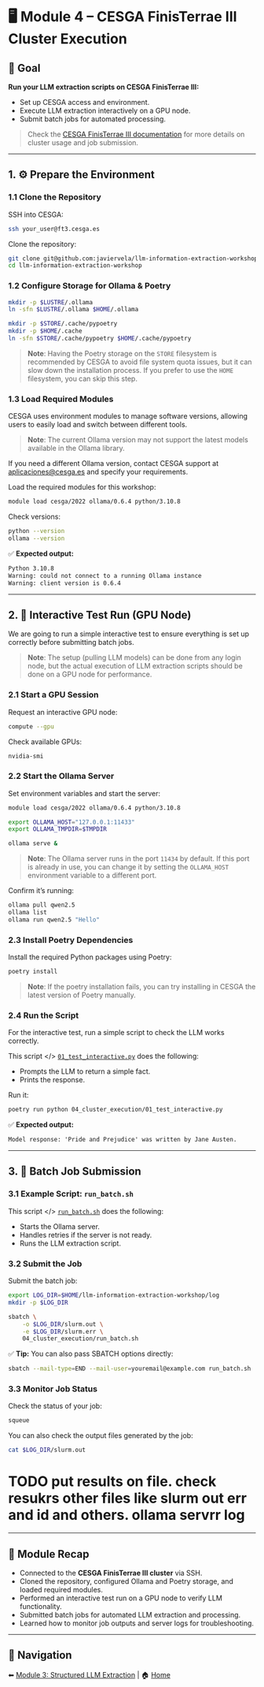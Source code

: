 # 🖥️ Module 4 – CESGA FinisTerrae III Cluster Execution

## 🎯 Goal

**Run your LLM extraction scripts on CESGA FinisTerrae III:**

- Set up CESGA access and environment.
- Execute LLM extraction interactively on a GPU node.
- Submit batch jobs for automated processing.

> Check the [CESGA FinisTerrae III documentation](https://cesga-docs.gitlab.io/ft3-user-guide/index.html) for more details on cluster usage and job submission.

---

## 1. ⚙️ Prepare the Environment

### **1.1 Clone the Repository**

SSH into CESGA:

```bash
ssh your_user@ft3.cesga.es
```

Clone the repository:

```bash
git clone git@github.com:javiervela/llm-information-extraction-workshop.git
cd llm-information-extraction-workshop
```

### **1.2 Configure Storage for Ollama & Poetry**

```bash
mkdir -p $LUSTRE/.ollama
ln -sfn $LUSTRE/.ollama $HOME/.ollama

mkdir -p $STORE/.cache/pypoetry
mkdir -p $HOME/.cache
ln -sfn $STORE/.cache/pypoetry $HOME/.cache/pypoetry
```

> **Note**: Having the Poetry storage on the `STORE` filesystem is recommended by CESGA to avoid file system quota issues, but it can slow down the installation process. If you prefer to use the `HOME` filesystem, you can skip this step.

### **1.3 Load Required Modules**

CESGA uses environment modules to manage software versions, allowing users to easily load and switch between different tools.

> **Note**: The current Ollama version may not support the latest models available in the Ollama library.

If you need a different Ollama version, contact CESGA support at [aplicaciones@cesga.es](mailto:aplicaciones@cesga.es) and specify your requirements.

Load the required modules for this workshop:

```bash
module load cesga/2022 ollama/0.6.4 python/3.10.8
```

Check versions:

```bash
python --version
ollama --version
```

✅ **Expected output:**

```txt
Python 3.10.8
Warning: could not connect to a running Ollama instance
Warning: client version is 0.6.4
```

---

## 2. 🧪 Interactive Test Run (GPU Node)

We are going to run a simple interactive test to ensure everything is set up correctly before submitting batch jobs.

> **Note**: The setup (pulling LLM models) can be done from any login node, but the actual execution of LLM extraction scripts should be done on a GPU node for performance.

### **2.1 Start a GPU Session**

Request an interactive GPU node:

```bash
compute --gpu
```

Check available GPUs:

```bash
nvidia-smi
```

### **2.2 Start the Ollama Server**

Set environment variables and start the server:

```bash
module load cesga/2022 ollama/0.6.4 python/3.10.8

export OLLAMA_HOST="127.0.0.1:11433"
export OLLAMA_TMPDIR=$TMPDIR

ollama serve &
```

> **Note**: The Ollama server runs in the port `11434` by default. If this port is already in use, you can change it by setting the `OLLAMA_HOST` environment variable to a different port.

Confirm it’s running:

```bash
ollama pull qwen2.5
ollama list
ollama run qwen2.5 "Hello"
```

### **2.3 Install Poetry Dependencies**

Install the required Python packages using Poetry:

```bash
poetry install
```

> **Note**: If the poetry installation fails, you can try installing in CESGA the latest version of Poetry manually.

### **2.4 Run the Script**

For the interactive test, run a simple script to check the LLM works correctly.

This script </> [`01_test_interactive.py`](./01_test_interactive.py) does the following:

- Prompts the LLM to return a simple fact.
- Prints the response.

Run it:

```bash
poetry run python 04_cluster_execution/01_test_interactive.py
```

✅ **Expected output:**

```txt
Model response: 'Pride and Prejudice' was written by Jane Austen.
```

---

## 3. 🧾 Batch Job Submission

### **3.1 Example Script: `run_batch.sh`**

This script </> [`run_batch.sh`](./run_batch.sh) does the following:

- Starts the Ollama server.
- Handles retries if the server is not ready.
- Runs the LLM extraction script.

### **3.2 Submit the Job**

Submit the batch job:

```bash
export LOG_DIR=$HOME/llm-information-extraction-workshop/log
mkdir -p $LOG_DIR

sbatch \
    -o $LOG_DIR/slurm.out \
    -e $LOG_DIR/slurm.err \
    04_cluster_execution/run_batch.sh

```

✅ **Tip:** You can also pass SBATCH options directly:

```bash
sbatch --mail-type=END --mail-user=youremail@example.com run_batch.sh
```

### **3.3 Monitor Job Status**

Check the status of your job:

```bash
squeue
```

You can also check the output files generated by the job:

```bash
cat $LOG_DIR/slurm.out
```

# TODO put results on file. check resukrs other files like slurm out err and id and others. ollama servrr log

---

## 📝 Module Recap

- Connected to the **CESGA FinisTerrae III cluster** via SSH.
- Cloned the repository, configured Ollama and Poetry storage, and loaded required modules.
- Performed an interactive test run on a GPU node to verify LLM functionality.
- Submitted batch jobs for automated LLM extraction and processing.
- Learned how to monitor job outputs and server logs for troubleshooting.

---

## 🔗 Navigation

⬅ [Module 3: Structured LLM Extraction](../03_structured_llm_extraction/README.md) | 🏠 [Home](../README.md)
